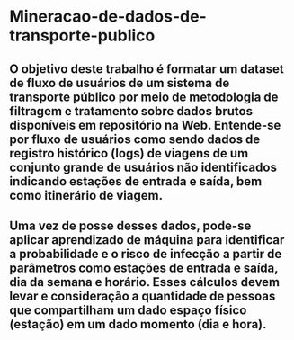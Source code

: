 # Mineracao-de-dados-de-transporte-publico

## O objetivo deste trabalho é formatar um dataset de fluxo de usuários de um sistema de transporte público por meio de metodologia de filtragem e tratamento sobre dados brutos disponíveis em repositório na Web. Entende-se por fluxo de usuários como sendo dados de registro histórico (logs) de viagens de um conjunto grande de usuários não identificados indicando estações de entrada e saída, bem como itinerário de viagem. 

## Uma vez de posse desses dados, pode-se aplicar aprendizado de máquina para identificar a probabilidade e o risco de infecção a partir de parâmetros como estações de entrada e saída, dia da semana e horário. Esses cálculos devem levar e consideração a quantidade de pessoas que compartilham um dado espaço físico (estação) em um dado momento (dia e hora).
